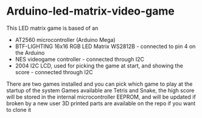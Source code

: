 # Arduino-led-matrix-video-game
This LED matrix game is based of an 
- AT2560 microcontroller (Arduino Mega)
- BTF-LIGHTING 16x16 RGB LED Matrix WS2812B - connected to pin 4 on the Arduino
- NES videogame controller - connected through I2C
- 2004 I2C LCD, used for picking the game at start, and showing the score - connected through I2C

There are two games installed and you can pick which game to play at the startup of the system
Games available are Tetris and Snake, the high score will be stored in the internal microcontroller EEPROM, and will be updated if broken by a new user
3D printed parts are available on the repo if you want to clone it

